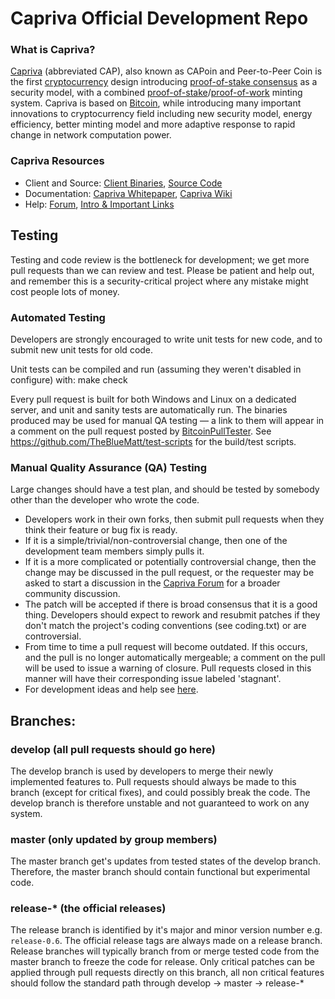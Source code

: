 
Capriva Official Development Repo
==================================

### What is Capriva?
[Capriva](https://Capriva.net) (abbreviated CAP), also known as CAPoin and Peer-to-Peer Coin is the first [cryptocurrency](https://en.wikipedia.org/wiki/Cryptocurrency) design introducing [proof-of-stake consensus](https://Capriva.net/assets/paper/Capriva-paper.pdf) as a security model, with a combined [proof-of-stake](https://Capriva.net/assets/paper/Capriva-paper.pdf)/[proof-of-work](https://en.wikipedia.org/wiki/Proof-of-work_system) minting system. Capriva is based on [Bitcoin](https://bitcoin.org), while introducing many important innovations to cryptocurrency field including new security model, energy efficiency, better minting model and more adaptive response to rapid change in network computation power.

### Capriva Resources
* Client and Source:
[Client Binaries](https://Capriva.net/download),
[Source Code](https://github.com/Capriva/Capriva)
* Documentation: [Capriva Whitepaper](https://Capriva.net/whitepaper),
[Capriva Wiki](https://github.com/Capriva/Capriva/wiki)
* Help: 
[Forum](https://talk.Capriva.net),
[Intro & Important Links](https://talk.Capriva.net/t/what-is-Capriva-intro-important-links/2889)

Testing
-------

Testing and code review is the bottleneck for development; we get more pull
requests than we can review and test. Please be patient and help out, and
remember this is a security-critical project where any mistake might cost people
lots of money.

### Automated Testing

Developers are strongly encouraged to write unit tests for new code, and to
submit new unit tests for old code.

Unit tests can be compiled and run (assuming they weren't disabled in configure) with:
  make check

Every pull request is built for both Windows and Linux on a dedicated server,
and unit and sanity tests are automatically run. The binaries produced may be
used for manual QA testing — a link to them will appear in a comment on the
pull request posted by [BitcoinPullTester](https://github.com/BitcoinPullTester). See https://github.com/TheBlueMatt/test-scripts
for the build/test scripts.

### Manual Quality Assurance (QA) Testing

Large changes should have a test plan, and should be tested by somebody other
than the developer who wrote the code.

* Developers work in their own forks, then submit pull requests when they think their feature or bug fix is ready.
* If it is a simple/trivial/non-controversial change, then one of the development team members simply pulls it.
* If it is a more complicated or potentially controversial change, then the change may be discussed in the pull request, or the requester may be asked to start a discussion in the [Capriva Forum](https://talk.Capriva.net) for a broader community discussion. 
* The patch will be accepted if there is broad consensus that it is a good thing. Developers should expect to rework and resubmit patches if they don't match the project's coding conventions (see coding.txt) or are controversial.
* From time to time a pull request will become outdated. If this occurs, and the pull is no longer automatically mergeable; a comment on the pull will be used to issue a warning of closure.  Pull requests closed in this manner will have their corresponding issue labeled 'stagnant'.
* For development ideas and help see [here](https://talk.Capriva.net/c/protocol).

## Branches:

### develop (all pull requests should go here)
The develop branch is used by developers to merge their newly implemented features to.
Pull requests should always be made to this branch (except for critical fixes), and could possibly break the code.
The develop branch is therefore unstable and not guaranteed to work on any system.

### master (only updated by group members)
The master branch get's updates from tested states of the develop branch.
Therefore, the master branch should contain functional but experimental code.

### release-* (the official releases)
The release branch is identified by it's major and minor version number e.g. `release-0.6`.
The official release tags are always made on a release branch.
Release branches will typically branch from or merge tested code from the master branch to freeze the code for release.
Only critical patches can be applied through pull requests directly on this branch, all non critical features should follow the standard path through develop -> master -> release-*

